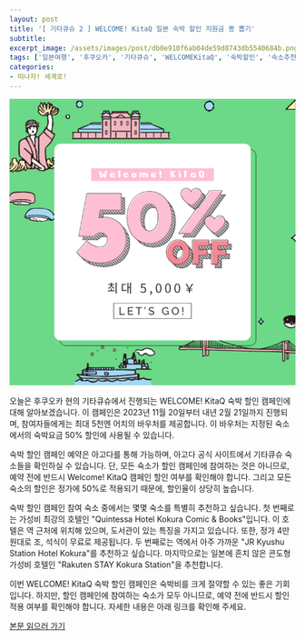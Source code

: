 ```yaml
---
layout: post
title: '[ 기타큐슈 2 ] WELCOME! KitaQ 일본 숙박 할인 지원금 뽕 뽑기'
subtitle: 
excerpt_image: /assets/images/post/db0e910f6ab04de59d8743db5540684b.png
tags: ['일본여행', '후쿠오카', '기타큐슈', 'WELCOMEKitaQ', '숙박할인', '숙소추천', '고쿠라역', '라쿠텐스테이고쿠라', '고쿠라스테이션호텔', '퀸테사호텔고쿠라', '기타큐슈5000엔', '여행지원금', '이벤트']
categories: 
- 떠나자! 세계로!
---
```


![메인 이미지](/assets/images/post/db0e910f6ab04de59d8743db5540684b.png)

오늘은 후쿠오카 현의 기타큐슈에서 진행되는 WELCOME! KitaQ 숙박 할인 캠페인에 대해 알아보겠습니다. 이 캠페인은 2023년 11월 20일부터 내년 2월 21일까지 진행되며, 참여자들에게는 최대 5천엔 어치의 바우처를 제공합니다. 이 바우처는 지정된 숙소에서의 숙박요금 50% 할인에 사용될 수 있습니다.

숙박 할인 캠페인 예약은 아고다를 통해 가능하며, 아고다 공식 사이트에서 기타큐슈 숙소들을 확인하실 수 있습니다. 단, 모든 숙소가 할인 캠페인에 참여하는 것은 아니므로, 예약 전에 반드시 Welcome! KitaQ 캠페인 할인 여부를 확인해야 합니다. 그리고 모든 숙소의 할인은 정가에 50%로 적용되기 때문에, 할인율이 상당히 높습니다.

숙박 할인 캠페인 참여 숙소 중에서는 몇몇 숙소를 특별히 추천하고 싶습니다. 첫 번째로는 가성비 최강의 호텔인 "Quintessa Hotel Kokura Comic & Books"입니다. 이 호텔은 역 근처에 위치해 있으며, 도서관이 있는 특징을 가지고 있습니다. 또한, 정가 4만 원대로 조, 석식이 무료로 제공됩니다. 두 번째로는 역에서 아주 가까운 "JR Kyushu Station Hotel Kokura"를 추천하고 싶습니다. 마지막으로는 일본에 흔치 않은 콘도형 가성비 호텔인 "Rakuten STAY Kokura Station"을 추천합니다.

이번 WELCOME! KitaQ 숙박 할인 캠페인은 숙박비를 크게 절약할 수 있는 좋은 기회입니다. 하지만, 할인 캠페인에 참여하는 숙소가 모두 아니므로, 예약 전에 반드시 할인 적용 여부를 확인해야 합니다. 자세한 내용은 아래 링크를 확인해 주세요.

[본문 읽으러 가기](https://m.blog.naver.com/ham_eaten_jellybear/223270626885)
